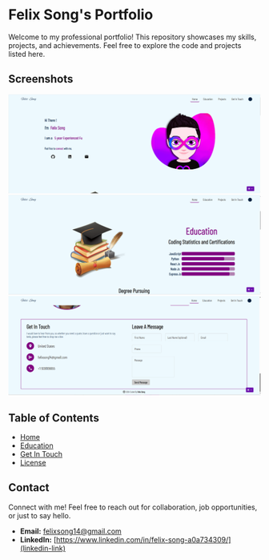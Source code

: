 # Felix Song's Portfolio

Welcome to my professional portfolio! This repository showcases my skills, projects, and achievements. Feel free to explore the code and projects listed here.

## Screenshots

![Screenshot](home.png)
![Screenshot](education.png)
![Screenshot](getInTouch.png)

## Table of Contents

- [Home](#home)
- [Education](#education)
- [Get In Touch](#getInTouch)
- [License](#license)

## Contact

Connect with me! Feel free to reach out for collaboration, job opportunities, or just to say hello.

- **Email:** felixsong14@gmail.com
- **LinkedIn:** [https://www.linkedin.com/in/felix-song-a0a734309/](linkedin-link)

